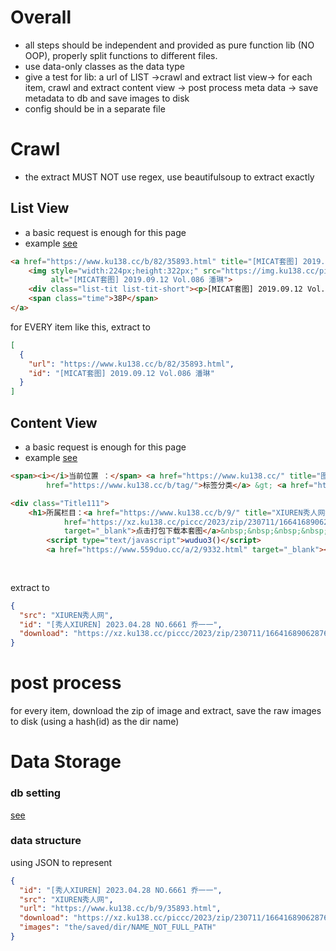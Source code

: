 # Overall
* all steps should be independent and provided as pure function lib (NO OOP), properly split functions to different files.
* use data-only classes as the data type
* give a test for lib: a url of LIST ->crawl and extract list view-> for each item, crawl and extract content view -> post process meta data -> save metadata to db and save images to disk 
* config should be in a separate file
# Crawl
* the extract MUST NOT use regex, use beautifulsoup to extract exactly
## List View

* a basic request is enough for this page
* example [see](list.example.html)


```html
<a href="https://www.ku138.cc/b/82/35893.html" title="[MICAT套图] 2019.09.12 Vol.086 潘琳" target="_blank">
    <img style="width:224px;height:322px;" src="https://img.ku138.cc/piccc/2019/img/191104/04152226-04047.jpg"
         alt="[MICAT套图] 2019.09.12 Vol.086 潘琳">
    <div class="list-tit list-tit-short"><p>[MICAT套图] 2019.09.12 Vol.086 潘琳</p></div>
    <span class="time">38P</span>
</a>
```
for EVERY item like this, extract to
```json
[
  {
    "url": "https://www.ku138.cc/b/82/35893.html",
    "id": "[MICAT套图] 2019.09.12 Vol.086 潘琳"
  }
]
```

## Content View

* a basic request is enough for this page
* example [see](content.example.html)

```html
<span><i></i>当前位置 ：</span> <a href="https://www.ku138.cc/" title="图片吧">主页</a> &gt; <a
        href="https://www.ku138.cc/b/tag/">标签分类</a> &gt; <a href="https://www.ku138.cc/b/9/" title="XIUREN秀人网">XIUREN秀人网</a> &gt; [秀人XIUREN] 2023.04.28 NO.6661 乔一一
```

```html
<div class="Title111">
    <h1>所属栏目：<a href="https://www.ku138.cc/b/9/" title="XIUREN秀人网打包下载">XIUREN秀人网</a>&nbsp;&nbsp;&nbsp;&nbsp;&nbsp;&nbsp;&nbsp;&nbsp;下载地址：<a
            href="https://xz.ku138.cc/piccc/2023/zip/230711/166416890628766629.zip"
            target="_blank">点击打包下载本套图</a>&nbsp;&nbsp;&nbsp;&nbsp;&nbsp;&nbsp;&nbsp;&nbsp;在线视频：
        <script type="text/javascript">wuduo3()</script>
        <a href="https://www.559duo.cc/a/2/9332.html" target="_blank"><font color="#FF0000"
                                                                            data-darkreader-inline-color=""
                                                                            style="--darkreader-inline-color: var(--darkreader-text-ff0000, #ff1a1a);">点击播放</font></a>
```

extract to

```json
{
  "src": "XIUREN秀人网",
  "id": "[秀人XIUREN] 2023.04.28 NO.6661 乔一一",
  "download": "https://xz.ku138.cc/piccc/2023/zip/230711/166416890628766629.zip"
}
```
# post process
for every item, download the zip of image and extract, save the raw images to disk (using a hash(id) as the dir name)
# Data Storage
### db setting
[see](database/docker-compose.yaml)
### data structure
using JSON to represent
```json
{
  "id": "[秀人XIUREN] 2023.04.28 NO.6661 乔一一",
  "src": "XIUREN秀人网",
  "url": "https://www.ku138.cc/b/9/35893.html",
  "download": "https://xz.ku138.cc/piccc/2023/zip/230711/166416890628766629.zip",
  "images": "the/saved/dir/NAME_NOT_FULL_PATH"
}
```